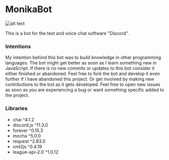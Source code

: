 # MonikaBot
![alt text](https://api.travis-ci.org/Emdix/MonikaBot.svg?branch=master)

This is a bot for the text and voice chat software "Discord".
</hr>

### Intentions
My intention behind this bot was to build knowledge in other programming 
languages. The bot might get better as soon as I learn something new in JavaScript.
If there is no new commits or updates to this bot consider it either finished
or abandoned. Feel free to fork the bot and develop it even further if I have abandoned this project.
Or get involved by making new contributions to the bot as it gets developed.
Feel free to open new issues as soon as you are experiencing a bug or want something specific added to the project.

### Libraries
* chai ^4.1.2
* discord.js ^11.3.0
* forever ^0.15.3
* mocha ^5.0.0
* request ^2.83.0
* xml2js ^0.4.19
* league-api-2.0 ^1.0.12

